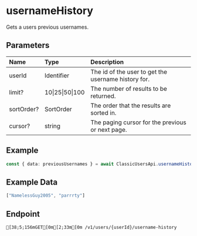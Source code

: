 
# usernameHistory
Gets a users previous usernames.


## Parameters
| Name       | Type            | Description                                         |
| :--------- | :-------------- | :-------------------------------------------------- |
| userId     | Identifier      | The id of the user to get the username history for. |
| limit?     | 10\|25\|50\|100 | The number of results to be returned.               |
| sortOrder? | SortOrder       | The order that the results are sorted in.           |
| cursor?    | string          | The paging cursor for the previous or next page.    |



## Example
```ts copy showLineNumbers
const { data: previousUsernames } = await ClassicUsersApi.usernameHistory({ userId: 45348281 }); 
```


## Example Data
```ts copy showLineNumbers
["NamelessGuy2005", "parrrty"] 
```


## Endpoint
```ansi
[38;5;156mGET[0m[2;33m[0m /v1/users/{userId}/username-history
```
  